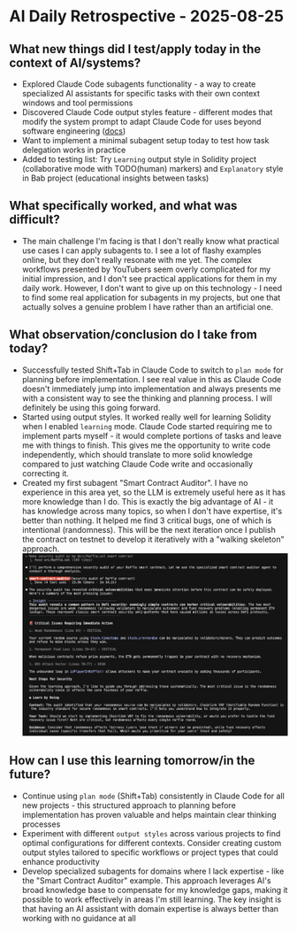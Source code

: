 # AI Daily Retrospective - 2025-08-25

## **What new things did I test/apply today in the context of AI/systems?**
- Explored Claude Code subagents functionality - a way to create specialized AI assistants for specific tasks with their own context windows and tool permissions
- Discovered Claude Code output styles feature - different modes that modify the system prompt to adapt Claude Code for uses beyond software engineering ([docs](https://docs.anthropic.com/en/docs/claude-code/output-styles))
- Want to implement a minimal subagent setup today to test how task delegation works in practice
- Added to testing list: Try `Learning` output style in Solidity project (collaborative mode with TODO(human) markers) and `Explanatory` style in Bab project (educational insights between tasks)

## **What specifically worked, and what was difficult?**
- The main challenge I'm facing is that I don't really know what practical use cases I can apply subagents to. I see a lot of flashy examples online, but they don't really resonate with me yet. The complex workflows presented by YouTubers seem overly complicated for my initial impression, and I don't see practical applications for them in my daily work. However, I don't want to give up on this technology - I need to find some real application for subagents in my projects, but one that actually solves a genuine problem I have rather than an artificial one.

## **What observation/conclusion do I take from today?**
- Successfully tested Shift+Tab in Claude Code to switch to `plan mode` for planning before implementation. I see real value in this as Claude Code doesn't immediately jump into implementation and always presents me with a consistent way to see the thinking and planning process. I will definitely be using this going forward.
- Started using output styles. It worked really well for learning Solidity when I enabled `learning` mode. Claude Code started requiring me to implement parts myself - it would complete portions of tasks and leave me with things to finish. This gives me the opportunity to write code independently, which should translate to more solid knowledge compared to just watching Claude Code write and occasionally correcting it.
- Created my first subagent "Smart Contract Auditor". I have no experience in this area yet, so the LLM is extremely useful here as it has more knowledge than I do. This is exactly the big advantage of AI - it has knowledge across many topics, so when I don't have expertise, it's better than nothing. It helped me find 3 critical bugs, one of which is intentional (randomness). This will be the next iteration once I publish the contract on testnet to develop it iteratively with a "walking skeleton" approach.
![Smart Contract Auditor Subagent](images/2025-08-25_171455.png)

## **How can I use this learning tomorrow/in the future?**
- Continue using `plan mode` (Shift+Tab) consistently in Claude Code for all new projects - this structured approach to planning before implementation has proven valuable and helps maintain clear thinking processes
- Experiment with different `output styles` across various projects to find optimal configurations for different contexts. Consider creating custom output styles tailored to specific workflows or project types that could enhance productivity
- Develop specialized subagents for domains where I lack expertise - like the "Smart Contract Auditor" example. This approach leverages AI's broad knowledge base to compensate for my knowledge gaps, making it possible to work effectively in areas I'm still learning. The key insight is that having an AI assistant with domain expertise is always better than working with no guidance at all
